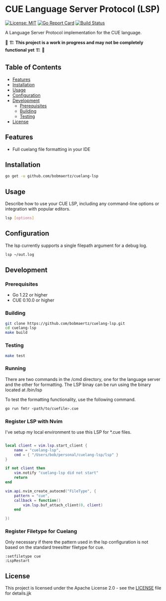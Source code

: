 # CUE Language Server Protocol (LSP)

[![License: MIT](https://img.shields.io/badge/License-MIT-yellow.svg)](https://opensource.org/licenses/MIT)
[![Go Report Card](https://goreportcard.com/badge/github.com/bobmaertz/cuelang-lsp)](https://goreportcard.com/report/github.com/bobmaertz/cuelang-lsp)
[![Build Status](https://github.com/bobmaertz/cuelang-lsp/actions/workflows/go.yml/badge.svg)](https://github.com/bobmaertz/cuelang-lsp/actions)

A Language Server Protocol implementation for the CUE language.

🚨 🏗️ **This project is a work in progress and may not be completely functional yet** 🏗️ 🚨

## Table of Contents

- [Features](#features)
- [Installation](#installation)
- [Usage](#usage)
- [Configuration](#configuration)
- [Development](#development)
  - [Prerequisites](#prerequisites)
  - [Building](#building)
  - [Testing](#testing)
- [License](#license)

## Features

- Full cuelang file formatting in your IDE

## Installation

```bash
go get -u github.com/bobmaertz/cuelang-lsp
```

## Usage

Describe how to use your CUE LSP, including any command-line options or integration with popular editors.

```bash
lsp [options]
```

## Configuration

The lsp currently supports a single filepath argument for a debug log. 
```bash 
lsp ~/out.log
```

## Development

### Prerequisites

- Go 1.22 or higher
- CUE 0.10.0 or higher

### Building

```bash
git clone https://github.com/bobmaertz/cuelang-lsp.git
cd cuelang-lsp
make build
```

### Testing

```bash
make test
```

### Running 

There are two commands in the /cmd directory, one for the language server and the other for formatting. The LSP binay can be run using the binary located at /bin/lsp 

To test the formatting functionality, use the following command. 
```bash 
go run fmtr <path/to/cuefile>.cue 
```

### Register LSP with Nvim 
I've setup my local environment to use this LSP for *.cue files. 

```lua

local client = vim.lsp.start_client {
    name = "cuelang-lsp",
    cmd = { "/Users/bob/personal/cuelang-lsp/lsp" }
}

if not client then
    vim.notify "cuelang-lsp did not start"
    return
end

vim.api.nvim_create_autocmd("FileType", {
    pattern = "cue",
    callback = function()
        vim.lsp.buf_attach_client(0, client)
    end

})

```


### Register Filetype for Cuelang 
Only necessary if there the pattern used in the lsp configuration is not based on the standard treesitter filetype for cue.  

```
:setfiletype cue 
:LspRestart
```
## License

This project is licensed under the Apache License 2.0 - see the [LICENSE](LICENSE) file for details.jjk
